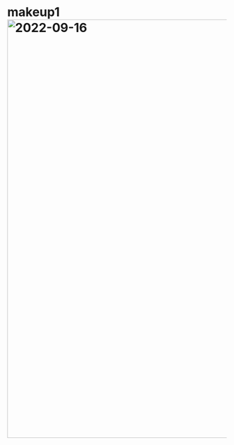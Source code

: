 # makeup1<img width="960" alt="2022-09-16" src="https://user-images.githubusercontent.com/110893466/190586182-077aee99-9683-4ae1-a7aa-ab5254b418e7.png">
